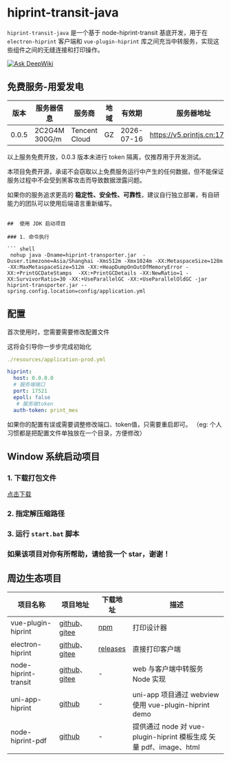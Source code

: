 <a name="readme-top"></a>

# hiprint-transit-java

`hiprint-transit-java` 是一个基于 node-hiprint-transit 基底开发，用于在 `electron-hiprint` 客户端和 `vue-plugin-hiprint` 库之间充当中转服务，实现这些组件之间的无缝连接和打印操作。

[![Ask DeepWiki](https://deepwiki.com/badge.svg)](https://deepwiki.com/Xavier9896/node-hiprint-transit)


## 免费服务-用爱发电

| 版本    | 服务器信息     | 服务商        | 地域 | 有效期        | 服务器地址                         | Token              |
|-------| -------------- | ------------- | ---- |------------|-------------------------------| ------------------ |
| 0.0.5 | 2C2G4M 300G/m  | Tencent Cloud | GZ   | 2026-07-16 | https://v5.printjs.cn:17521   | hiprint\*          |

以上服务免费开放，0.0.3 版本未进行 token 隔离，仅推荐用于开发测试。

本项目免费开源，承诺不会窃取以上免费服务运行中产生的任何数据，但不能保证服务过程中不会受到黑客攻击而导致数据泄露问题。

如果你的服务追求更高的 **稳定性、安全性、可靠性**，建议自行独立部署，有自研能力的团队可以使用后端语言重新编写。




```shell

##  使用 JDK 启动项目

### 1. 命令执行

``` shell
 nohup java -Dname=hiprint-transporter.jar  -Duser.timezone=Asia/Shanghai -Xms512m -Xmx1024m -XX:MetaspaceSize=128m -XX:MaxMetaspaceSize=512m -XX:+HeapDumpOnOutOfMemoryError -XX:+PrintGCDateStamps  -XX:+PrintGCDetails -XX:NewRatio=1 -XX:SurvivorRatio=30 -XX:+UseParallelGC -XX:+UseParallelOldGC -jar hiprint-transporter.jar --spring.config.location=config/application.yml 
```



## 配置

首次使用时，您需要需要修改配置文件

这将会引导你一步步完成初始化

```yaml
./resources/application-prod.yml

hiprint:
  host: 0.0.0.0
  # 服务端端口
  port: 17521
  epoll: false
   # 服务端token
  auth-token: print_mes
```

如果你的配置有误或需要调整修改端口、token值，只需要重启即可。
（eg: 个人习惯都是把配置文件单独放在一个目录，方便修改）

## Window 系统启动项目

### 1. 下载打包文件

[点击下载](https://gitee.com/Xavier9896/node-hiprint-transit/blob/main/out/transit-setup-0.0.5.exe)

### 2. 指定解压缩路径

### 3. 运行 `start.bat` 脚本

### 如果该项目对你有所帮助，请给我一个 star，谢谢！

## 周边生态项目

| 项目名称             | 项目地址                                                                                                                 | 下载地址                                                          | 描述                                                               |
| -------------------- | ------------------------------------------------------------------------------------------------------------------------ | ----------------------------------------------------------------- | ------------------------------------------------------------------ |
| vue-plugin-hiprint   | [github](https://github.com/CcSimple/vue-plugin-hiprint)、[gitee](https://gitee.com/CcSimple/vue-plugin-hiprint)         | [npm](https://www.npmjs.com/package/vue-plugin-hiprint)           | 打印设计器                                                         |
| electron-hiprint     | [github](https://github.com/CcSimple/electron-hiprint)、[gitee](https://gitee.com/CcSimple/electron-hiprint)             | [releases](https://github.com/CcSimple/electron-hiprint/releases) | 直接打印客户端                                                     |
| node-hiprint-transit | [github](https://github.com/Xavier9896/node-hiprint-transit)、[gitee](https://gitee.com/Xavier9896/node-hiprint-transit) | -                                                                 | web 与客户端中转服务 Node 实现                                     | | -                                                                 | web 与客户端中转服务 Java 实现                                     |
| uni-app-hiprint      | [github](https://github.com/Xavier9896/uni-app-hiprint)                                                                  | -                                                                 | uni-app 项目通过 webview 使用 vue-plugin-hiprint demo              |
| node-hiprint-pdf     | [github](https://github.com/CcSimple/node-hiprint-pdf)                                                                   | -                                                                 | 提供通过 node 对 vue-plugin-hiprint 模板生成 矢量 pdf、image、html |
